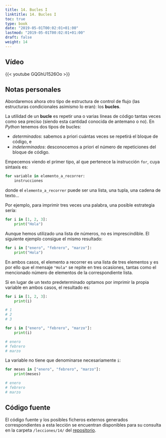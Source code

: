 ```yaml
---
title: 14. Bucles I
linktitle: 14. Bucles I
toc: true
type: book
date: "2019-05-01T00:02:01+01:00"
lastmod: "2019-05-01T00:02:01+01:00"
draft: false
weight: 14
---
```


## Vídeo

{{< youtube GQGhU1526Oo >}}

## Notas personales

Abordaremos ahora otro tipo de estructura de control de flujo (las estructuras condicionales asimismo lo eran): los **bucles**.

La utilidad de un **bucle** es repetir una o varias líneas de código tantas veces como sea preciso (siendo esta cantidad conocida de antemano o no). En *Python* tenemos dos tipos de bucles:

- *determinados*: sabemos a priori cuántas veces se repetirá el bloque de código, e
- *indeterminados*: desconocemos a priori el número de repeticiones del bloque de código.

Empecemos viendo el primer tipo, al que pertenece la instrucción `for`, cuya sintaxis es:

```python
for variable in elemento_a_recorrer:
    instrucciones
```

donde el `elemento_a_recorrer` puede ser una lista, una tupla, una cadena de texto...

Por ejemplo, para imprimir tres veces una palabra, una posible estrategia sería:

```python
for i in [1, 2, 3]:
    print("Hola")
```

Aunque hemos utilizado una lista de números, no es imprescindible. El siguiente ejemplo consigue el mismo resultado:

```python
for i in ["enero", "febrero", "marzo"]:
    print("Hola")
```

En ambos casos, el elemento a recorrer es una lista de tres elementos y es por ello que el mensaje `"Hola"` se repite en tres ocasiones, tantas como el mencionado número de elementos de la correspondiente lista.

Si en lugar de un texto predeterminado optamos por imprimir la propia variable en ambos casos, el resultado es:

```python
for i in [1, 2, 3]:
    print(i)

# 1
# 2
# 3
```

```python
for i in ["enero", "febrero", "marzo"]:
    print(i)

# enero
# febrero
# marzo
```

La variable no tiene que denominarse necesariamente `i`:

```python
for meses in ["enero", "febrero", "marzo"]:
    print(meses)

# enero
# febrero
# marzo
```

## Código fuente

El código fuente y los posibles ficheros externos generados correspondientes a esta lección se encuentran disponibles para su consulta en la carpeta `/lecciones/14/` del [repositorio](https://github.com/ImAlexisSaez/curso-python-desde-0).
